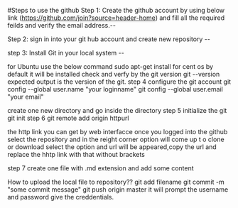 
#Steps to use the github
Step 1:
Create the github account by using below link
(https://github.com/join?source=header-home) 
and fill all the required feilds and verify the email address.--

Step 2: sign in into your git hub account and create new repository --

step 3: Install Git in your local system --

for Ubuntu use the below command
sudo apt-get install
for cent os by default it will be installed
check and verfy by the git version
git --version
expected output is the version of the git.
step 4 configure the git account
git config --global user.name "your loginname"
git config --global user.email "your email"


create one new directory and go inside the directory 
step 5 initialize the git
git init
step 6 
git remote add origin httpurl 

the http link you can get by web interfacce once you logged into the github select the repository and in the reight corner option will come up t
o clone or download select the option and url will be appeared,copy the url and replace the hhtp link with that without brackets

step 7
 create one file with .md extension and add some content

How to upload the local file to repository??
git add filename
git commit -m "some commit message"
git push origin master
it will prompt the username and password give the creddentials.

